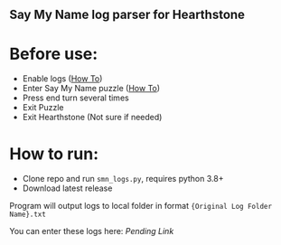 ## Say My Name log parser for Hearthstone

# Before use:
- Enable logs ([How To](https://github.com/HearthSim/Hearthstone-Deck-Tracker/wiki/Setting-up-the-log.config))
- Enter Say My Name puzzle ([How To](https://docs.google.com/document/d/13LdaSziJMj0XjqXGdlMQIu1YyVA4qTMab1ODRsh5bqk/edit#heading=h.fzpuwdlu8y0t))
- Press end turn several times
- Exit Puzzle
- Exit Hearthstone (Not sure if needed)

# How to run:
- Clone repo and run `smn_logs.py`, requires python 3.8+
- Download latest release

Program will output logs to local folder in format `{Original Log Folder Name}.txt`

You can enter these logs here:
_Pending Link_